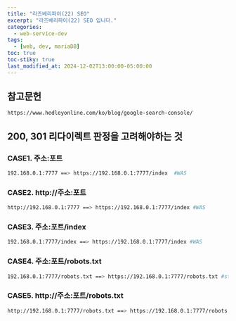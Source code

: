 ```yaml
---
title: "라즈베리파이(22) SEO"
excerpt: "라즈베리파이(22) SEO 입니다."
categories:
  - web-service-dev
tags:
  - [web, dev, mariaDB]
toc: true
toc-stiky: true
last_modified_at: 2024-12-02T13:00:00-05:00:00
---
```


## 참고문헌
```
https://www.hedleyonline.com/ko/blog/google-search-console/
```

## 200, 301 리다이렉트 판정을 고려해야하는 것
### CASE1. 주소:포트
```bash
192.168.0.1:7777 ==> https://192.168.0.1:7777/index  #WAS
```
### CASE2. http://주소:포트
```bash
http://192.168.0.1:7777 ==> https://192.168.0.1:7777/index #WAS
```

### CASE3. 주소:포트/index
```bash
192.168.0.1:7777/index ==> https://192.168.0.1:7777/index #WAS
```

### CASE4. 주소:포트/robots.txt
```bash
192.168.0.1:7777/robots.txt ==> https://192.168.0.1:7777/robots.txt #static robots
```

### CASE5. http://주소:포트/robots.txt
```bash
http://192.168.0.1:7777/robots.txt ==> https://192.168.0.1:7777/robots.txt #static robots
```
